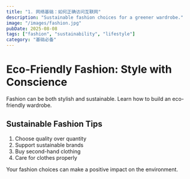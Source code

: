 ```yaml
---
title: "1. 网络基础：如何正确访问互联网"
description: "Sustainable fashion choices for a greener wardrobe."
image: "/images/fashion.jpg"
pubDate: 2025-08-08
tags: ["fashion", "sustainability", "lifestyle"]
category: "基础必备"
---
```


# Eco-Friendly Fashion: Style with Conscience

Fashion can be both stylish and sustainable. Learn how to build an eco-friendly wardrobe.

## Sustainable Fashion Tips

1. Choose quality over quantity
2. Support sustainable brands
3. Buy second-hand clothing
4. Care for clothes properly

Your fashion choices can make a positive impact on the environment.
